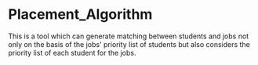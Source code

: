 # Placement_Algorithm

This is a tool which can generate matching between students and jobs not only on the basis of the jobs' priority list of students but also considers the priority list of each student for the jobs.

